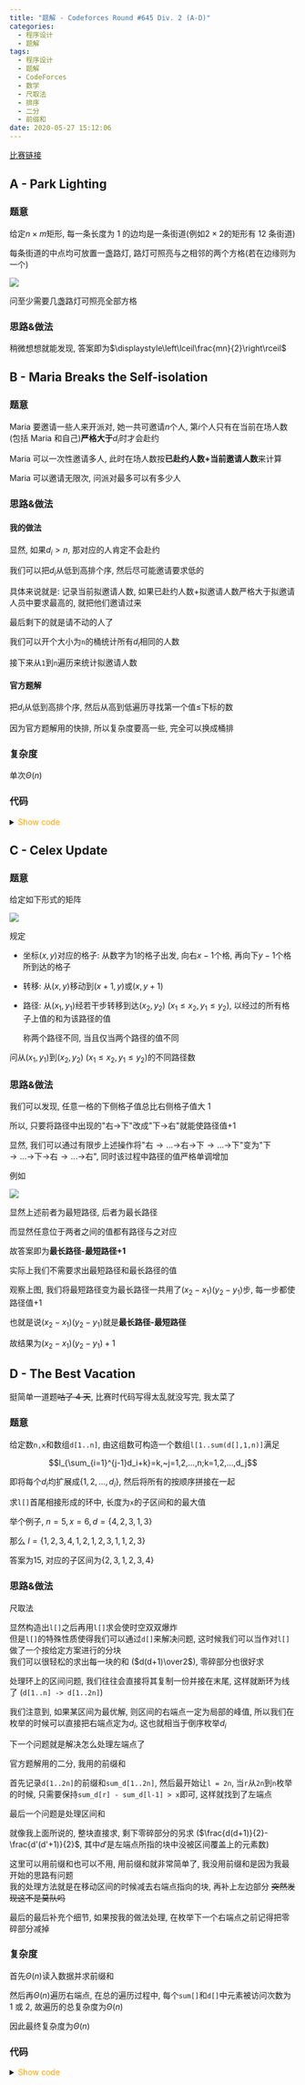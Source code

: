 ```yaml
---
title: "题解 - Codeforces Round #645 Div. 2 (A-D)"
categories:
  - 程序设计
  - 题解
tags:
  - 程序设计
  - 题解
  - CodeForces
  - 数学
  - 尺取法
  - 排序
  - 二分
  - 前缀和
date: 2020-05-27 15:12:06
---
```


[比赛链接](https://codeforces.com/contest/1358)

<!-- more -->

## A - Park Lighting

### 题意

给定$n\times m$矩形, 每一条长度为 1 的边均是一条街道(例如$2\times2$的矩形有 12 条街道)

每条街道的中点均可放置一盏路灯, 路灯可照亮与之相邻的两个方格(若在边缘则为一个)

![](A-1.bmp)

问至少需要几盏路灯可照亮全部方格

### 思路&做法

稍微想想就能发现, 答案即为$\displaystyle\left\lceil\frac{mn}{2}\right\rceil$

## B - Maria Breaks the Self-isolation

### 题意

Maria 要邀请一些人来开派对, 她一共可邀请$n$个人, 第$i$个人只有在当前在场人数(包括 Maria 和自己)**严格大于**$d_i$时才会赴约

Maria 可以一次性邀请多人, 此时在场人数按**已赴约人数+当前邀请人数**来计算

Maria 可以邀请无限次, 问派对最多可以有多少人

### 思路&做法

#### 我的做法

显然, 如果$d_i>n$, 那对应的人肯定不会赴约

我们可以把$d_i$从低到高排个序, 然后尽可能邀请要求低的

具体来说就是: 记录当前拟邀请人数, 如果已赴约人数+拟邀请人数严格大于拟邀请人员中要求最高的, 就把他们邀请过来

最后剩下的就是请不动的人了

我们可以开个大小为`n`的桶统计所有$d_i$相同的人数

接下来从`1`到`n`遍历来统计拟邀请人数

#### 官方题解

把$d_i$从低到高排个序, 然后从高到低遍历寻找第一个值$\leqslant$下标的数

因为官方题解用的快排, 所以复杂度要高一些, 完全可以换成桶排

### 复杂度

单次$\Theta(n)$

### 代码

<details>
<summary><font color='orange'>Show code</font></summary>

```cpp
/*
 * @Author: Tifa
 * @LastEditTime: 2020-05-26 23:07:03
 * @Description:
 */
int main() {
  int kase;
  read(kase);
  while (kase--) {
    i64 n, _, maxn;
    read(n);
    vector<i64> cnt(n + 1);
    _for(i, 1, n) {
      read(_);
      maxn = max(_, maxn);
      if (_ > n) continue;
      ++cnt[_];
    }
    // 特判加速, 删去不影响正确性
    if (maxn <= n) {
      print(n + 1);
      continue;
    }

    i64 ans = 1;
    _ = 0;
    _for(i, 1, n) if (cnt[i]) {
      _ += cnt[i];
      if (ans + _ > i) {
        ans += _;
        _ = 0;
      }
    }
    print(ans);
  }
}
```

</details>

## C - Celex Update

### 题意

给定如下形式的矩阵

![](C-1.bmp)

规定

- 坐标$(x,y)$对应的格子: 从数字为$1$的格子出发, 向右$x-1$个格, 再向下$y-1$个格所到达的格子
- 转移: 从$(x,y)$移动到$(x+1,y)$或$(x,y+1)$
- 路径: 从$(x_1,y_1)$经若干步转移到达$(x_2,y_2)~(x_1\leqslant x_2,y_1\leqslant y_2)$, 以经过的所有格子上值的和为该路径的值

  称两个路径不同, 当且仅当两个路径的值不同

问从$(x_1,y_1)$到$(x_2,y_2)~(x_1\leqslant x_2,y_1\leqslant y_2)$的不同路径数

### 思路&做法

我们可以发现, 任意一格的下侧格子值总比右侧格子值大 1

所以, 只要将路径中出现的"右$\to$下"改成"下$\to$右"就能使路径值+1

显然, 我们可以通过有限步上述操作将"右$\to...\to$右$\to$下$\to...\to$下"变为"下$\to...\to$下$\to$右$\to...\to$右", 同时该过程中路径的值严格单调增加

例如

![](C-2.bmp)

显然上述前者为最短路径, 后者为最长路径

而显然任意位于两者之间的值都有路径与之对应

故答案即为**最长路径-最短路径+1**

实际上我们不需要求出最短路径和最长路径的值

观察上图, 我们将最短路径变为最长路径一共用了$(x_2-x_1)(y_2-y_1)$步, 每一步都使路径值+1

也就是说$(x_2-x_1)(y_2-y_1)$就是**最长路径-最短路径**

故结果为$(x_2-x_1)(y_2-y_1)+1$

## D - The Best Vacation

挺简单一道题~~咕了 4 天~~, 比赛时代码写得太乱就没写完, 我太菜了

### 题意

给定数`n,x`和数组`d[1..n]`, 由这组数可构造一个数组`l[1..sum(d[],1,n)]`满足

$$l_{\sum_{i=1}^{j-1}d_i+k}=k,~j=1,2,...,n;k=1,2,...,d_j$$

即将每个$d_i$均扩展成$\{1,2,...,d_i\}$, 然后将所有的按顺序拼接在一起

求`l[]`首尾相接形成的环中, 长度为`x`的子区间和的最大值

举个例子, $n=5, x=6,d=\{4,2,3,1,3\}$

那么 $l=\{1,2,3,4,1,2,1,2,3,1,1,2,3\}$

答案为$15$, 对应的子区间为$\{2,3,1,2,3,4\}$

### 思路&做法

尺取法

显然构造出`l[]`之后再用`l[]`求会使时空双双爆炸  
但是`l[]`的特殊性质使得我们可以通过`d[]`来解决问题, 这时候我们可以当作对`l[]`做了一个按给定方案进行的分块  
我们可以很轻松的求出每一块的和 ($d(d+1)\over2$), 零碎部分也很好求

处理环上的区间问题, 我们往往会直接将其复制一份并接在末尾, 这样就断环为线了 (`d[1..n] -> d[1..2n]`)

我们注意到, 如果某区间为最优解, 则区间的右端点一定为局部的峰值, 所以我们在枚举的时候可以直接把右端点定为$d_i$, 这也就相当于倒序枚举$d_i$

下一个问题就是解决怎么处理左端点了

官方题解用的二分, 我用的前缀和

首先记录`d[1..2n]`的前缀和`sum_d[1..2n]`, 然后最开始让`l = 2n`, 当`r`从`2n`到`n`枚举的时候, 只需要保持`sum_d[r] - sum_d[l-1] > x`即可, 这样就找到了左端点

最后一个问题是处理区间和

就像我上面所说的, 整块直接求, 剩下零碎部分的另求 ($\frac{d(d+1)}{2}-\frac{d'(d'+1)}{2}$, 其中$d'$是左端点所指的块中没被区间覆盖上的元素数)

这里可以用前缀和也可以不用, 用前缀和就非常简单了, 我没用前缀和是因为我最开始的思路有问题  
我的处理方法就是在移动区间的时候减去右端点指向的块, 再补上左边部分
~~突然发现这不是莫队吗~~

最后的最后补充个细节, 如果按我的做法处理, 在枚举下一个右端点之前记得把零碎部分减掉

### 复杂度

首先$\Theta(n)$读入数据并求前缀和

然后再$\Theta(n)$遍历右端点, 在总的遍历过程中, 每个`sum[]`和`d[]`中元素被访问次数为 1 或 2, 故遍历的总复杂度为$\Theta(n)$

因此最终复杂度为$\Theta(n)$

### 代码

<details>
<summary><font color='orange'>Show code</font></summary>

```cpp
/*
 * @Author: Tifa
 * @LastEditTime: 2020-05-30 19:50:04
 * @Description:
 */
i64 d[N], sum[N];
int main() {
#define _S(n) ((n) * ((n) + 1) / 2)
  i64 n, x;
  cin >> n >> x;
  _for(i, 1, n) {
    cin >> d[i];
    sum[i] = sum[i - 1] + d[i];
  }
  _for(i, n + 1, 2 * n) sum[i] = sum[i - 1] + (d[i] = d[i - n]);
  i64 ans = 0, _ = 0, l = n *= 2, diff = 0;
  _repr(r, n, n / 2) {
    while (sum[r] - sum[l - 1] <= x) {
      _ += _S(d[l]);
      --l;
    }
    diff = sum[r] - sum[l - 1] - x;
    _ += _S(d[l]) - _S(diff);
    if (_ > ans) ans = _;
    _ -= _S(d[r]) + _S(d[l]) - _S(diff);
  }
  cout << ans;
}
```

</details>
